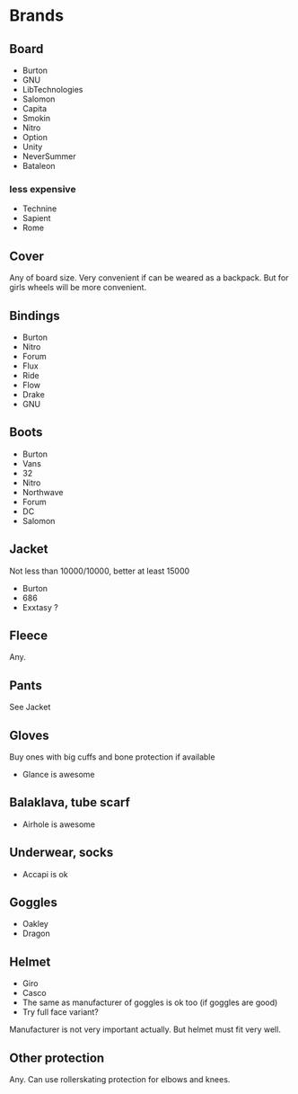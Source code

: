 # Brands

## Board

- Burton
- GNU
- LibTechnologies
- Salomon
- Capita
- Smokin
- Nitro
- Option
- Unity
- NeverSummer
- Bataleon

### less expensive

- Technine
- Sapient
- Rome

## Cover

Any of board size.
Very convenient if can be weared as a backpack.
But for girls wheels will be more convenient.

## Bindings

- Burton
- Nitro
- Forum
- Flux
- Ride
- Flow
- Drake
- GNU

## Boots

- Burton
- Vans
- 32
- Nitro
- Northwave
- Forum
- DC
- Salomon

## Jacket

Not less than 10000/10000, better at least 15000

- Burton
- 686
- Exxtasy ?

## Fleece

Any.

## Pants

See Jacket

## Gloves

Buy ones with big cuffs and bone protection if available

- Glance is awesome

## Balaklava, tube scarf

- Airhole is awesome

## Underwear, socks

- Accapi is ok

## Goggles

- Oakley
- Dragon

## Helmet

- Giro
- Casco
- The same as manufacturer of goggles is ok too (if goggles are good)
- Try full face variant?

Manufacturer is not very important actually. But helmet must fit very well.

## Other protection

Any.
Can use rollerskating protection for elbows and knees.
